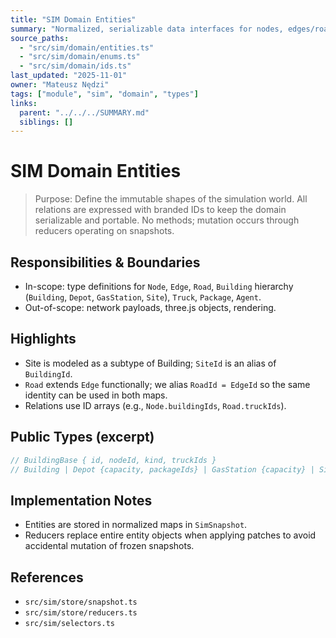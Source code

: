 ```yaml
---
title: "SIM Domain Entities"
summary: "Normalized, serializable data interfaces for nodes, edges/roads, buildings (with Site as a subtype), trucks, packages, and agents. These are pure types with ID-only relations; behavior lives in systems and reducers."
source_paths:
  - "src/sim/domain/entities.ts"
  - "src/sim/domain/enums.ts"
  - "src/sim/domain/ids.ts"
last_updated: "2025-11-01"
owner: "Mateusz Nędzi"
tags: ["module", "sim", "domain", "types"]
links:
  parent: "../../../SUMMARY.md"
  siblings: []
---
```


# SIM Domain Entities

> Purpose: Define the immutable shapes of the simulation world. All relations are expressed with branded IDs to keep the domain serializable and portable. No methods; mutation occurs through reducers operating on snapshots.

## Responsibilities & Boundaries

- In-scope: type definitions for `Node`, `Edge`, `Road`, `Building` hierarchy (`Building`, `Depot`, `GasStation`, `Site`), `Truck`, `Package`, `Agent`.
- Out-of-scope: network payloads, three.js objects, rendering.

## Highlights

- Site is modeled as a subtype of Building; `SiteId` is an alias of `BuildingId`.
- `Road` extends `Edge` functionally; we alias `RoadId = EdgeId` so the same identity can be used in both maps.
- Relations use ID arrays (e.g., `Node.buildingIds`, `Road.truckIds`).

## Public Types (excerpt)

```ts
// BuildingBase { id, nodeId, kind, truckIds }
// Building | Depot {capacity, packageIds} | GasStation {capacity} | Site {packageIds}
```

## Implementation Notes

- Entities are stored in normalized maps in `SimSnapshot`.
- Reducers replace entire entity objects when applying patches to avoid accidental mutation of frozen snapshots.

## References

- `src/sim/store/snapshot.ts`
- `src/sim/store/reducers.ts`
- `src/sim/selectors.ts`


